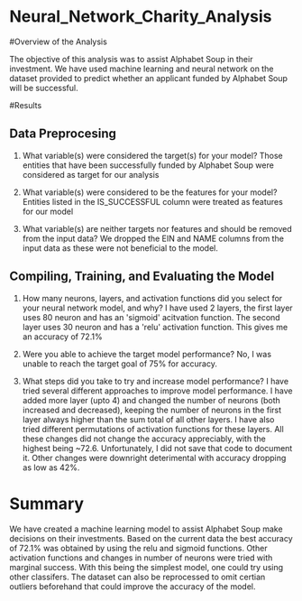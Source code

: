 # Neural_Network_Charity_Analysis

#Overview of the Analysis

The objective of this analysis was to assist Alphabet Soup in their investment. We have used machine learning and neural network on the dataset provided to predict whether an applicant funded by Alphabet Soup will be successful.  

#Results
## Data Preprocesing

1. What variable(s) were considered the target(s) for your model?
Those entities that have been successfully funded by Alphabet Soup were considered as target for our analysis

2. What variable(s) were considered to be the features for your model?
Entities listed in the IS_SUCCESSFUL column were treated as features for our model

3. What variable(s) are neither targets nor features and should be removed from the input data? 
We dropped the EIN and NAME columns from the input data as these were not beneficial to the model.

## Compiling, Training, and Evaluating the Model
1. How many neurons, layers, and activation functions did you select for your neural network model, and why? 
I have used 2 layers, the first layer uses 80 neuron and has an 'sigmoid' acitvation function. The second layer uses 30 neuron and has a 'relu' activation function. This gives me an accuracy of 72.1% 

2. Were you able to achieve the target model performance?
No, I was unable to reach the target goal of 75% for accuracy. 

3. What steps did you take to try and increase model performance? 
I have tried several different approaches to improve model performance. I have added more layer (upto 4) and changed the number of neurons (both increased and decreased), keeping the number of neurons in the first layer always higher than the sum total of all other layers. I have also tried different permutations of activation functions for these layers. All these changes did not change the accuracy appreciably, with the highest being ~72.6. Unfortunately, I did not save that code to document it. Other changes were downright deterimental with accuracy dropping as low as 42%.  

# Summary
We have created a machine learning model to assist Alphabet Soup make decisions on their investments. Based on the current data the best accuracy of 72.1% was obtained by using the relu and sigmoid functions. Other activation functions and changes in number of neurons were tried with marginal success. With this being the simplest model, one could try using other classifers. The dataset can also be reprocessed to omit certian outliers beforehand that could improve the accuracy of the model.
